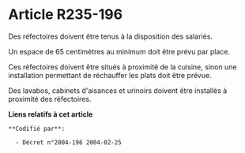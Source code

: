# Article R235-196

Des réfectoires doivent être tenus à la disposition des salariés.

Un espace de 65 centimètres au minimum doit être prévu par place.

Ces réfectoires doivent être situés à proximité de la cuisine, sinon une installation permettant de réchauffer les plats doit
être prévue.

Des lavabos, cabinets d'aisances et urinoirs doivent être installés à proximité des réfectoires.

**Liens relatifs à cet article**

	**Codifié par**:

	  - Décret n°2004-196 2004-02-25
